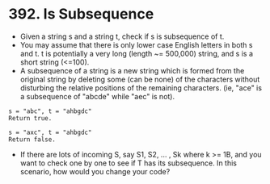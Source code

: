 # 392. Is Subsequence
* Given a string s and a string t, check if s is subsequence of t.
* You may assume that there is only lower case English letters in both s and t. t is potentially a very long (length ~= 500,000) string, and s is a short string (<=100).
* A subsequence of a string is a new string which is formed from the original string by deleting some (can be none) of the characters without disturbing the relative positions of the remaining characters. (ie, "ace" is a subsequence of "abcde" while "aec" is not).
```text
s = "abc", t = "ahbgdc"
Return true.

s = "axc", t = "ahbgdc"
Return false.
```
* If there are lots of incoming S, say S1, S2, ... , Sk where k >= 1B, and you want to check one by one to see if T has its subsequence. In this scenario, how would you change your code?